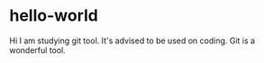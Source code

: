# hello-world
Hi
I am studying git tool. It's advised to be used on coding. Git is a wonderful tool.
